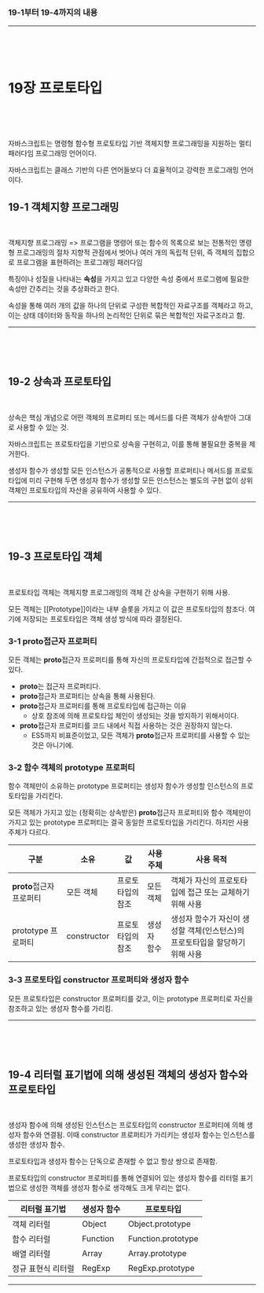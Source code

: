 ### 19-1부터 19-4까지의 내용

---

<br>
<br>
<br>

# 19장 프로토타입

<br>
<br>
<br>

자바스크립트는 명령형 함수형 프로토타입 기반 객체지향 프로그래밍을 지원하는 멀티 패러다임 프로그래밍 언어이다.

자바스크립트는 클래스 기반의 다른 언어들보다 더 효율적이고 강력한 프로그래밍 언어이다.

## 19-1 객체지향 프로그래밍

<br>

객체지향 프로그래밍 => 프로그램을 명령어 또는 함수의 목록으로 보는 전통적인 명령형 프로그래밍의 절차 지향적 관점에서 벗어나 여러 개의 독립적 단위, 즉 객체의 집합으로 프로그램을 표현하려는 프로그래밍 패러다임

특징이나 성질을 나타내는 <b>속성</b>을 가지고 있고 다양한 속성 중에서 프로그램에 필요한 속성만 간추리는 것을 추상화라고 한다.

속성을 통해 여러 개의 값을 하나의 단위로 구성한 복합적인 자료구조를 객체라고 하고, 이는 상태 데이터와 동작을 하나의 논리적인 단위로 묶은 복합적인 자료구조라고 함.

---

<br>
<br>
<br>

## 19-2 상속과 프로토타입

<br>

상속은 핵심 개념으로 어떤 객체의 프로퍼티 또는 메서드를 다른 객체가 상속받아 그대로 사용할 수 있는 것.

자바스크립트는 프로토타입을 기반으로 상속을 구현히고, 이를 통해 불필요한 중복을 제거한다.

생성자 함수가 생성할 모든 인스턴스가 공통적으로 사용할 프로퍼티나 메서드를 프로토타입에 미리 구현해 두면 생성자 함수가 생성할 모든 인스턴스는 별도의 구현 없이 상위 객체인 프로토타입의 자산을 공유하여 사용할 수 있다.

---

<br>
<br>
<br>

## 19-3 프로토타입 객체

<br>

프로토타입 객체는 객체지향 프로그래밍의 객체 간 상속을 구현하기 위해 사용.

모든 객체는 [[Prototype]]이라는 내부 슬롯을 가지고 이 값은 프로토타입의 참조다. 여기에 저장되는 프로토타입은 객체 생성 방식에 따라 결정된다.

### 3-1 **proto**접근자 프로퍼티

모든 객체는 **proto**접근자 프로퍼티를 통해 자신의 프로토타입에 간접적으로 접근할 수 있다.

- **proto**는 접근자 프로퍼티다.
- **proto**접근자 프로퍼티는 상속을 통해 사용된다.
- **proto**접근자 프로퍼티를 통해 프로토타입에 접근하는 이유
  - 상호 참조에 의해 프로토타입 체인이 생성되는 것을 방지하기 위해서이다.
- **proto**접근자 프로퍼티를 코드 내에서 직접 사용하는 것은 권장하지 않는다.
  - ES5까지 비표준이었고, 모든 객체가 **proto**접근자 프로퍼티를 사용할 수 있는 것은 아니기에.

### 3-2 함수 객체의 prototype 프로퍼티

함수 객체만이 소유하는 prototype 프로퍼티는 생성자 함수가 생성할 인스턴스의 프로토타입을 가리킨다.

모든 객체가 가지고 있는 (정확히는 상속받은) **proto**접근자 프로퍼티와 함수 객체만이 가지고 있는 prototype 프로퍼티는 결국 동일한 프로토타입을 가리킨다. 하지만 사용 주체가 다르다.

| 구분                     | 소유        | 값                | 사용 주체   | 사용 목적                                                                    |
| ------------------------ | ----------- | ----------------- | ----------- | ---------------------------------------------------------------------------- |
| **proto**접근자 프로퍼티 | 모든 객체   | 프로토타입의 참조 | 모든 객체   | 객체가 자신의 프로토타입에 접근 또는 교체하기 위해 사용                      |
| prototype 프로퍼티       | constructor | 프로토타입의 참조 | 생성자 함수 | 생성자 함수가 자신이 생성할 객체(인스턴스)의 프로토타입을 할당하기 위해 사용 |

### 3-3 프로토타입 constructor 프로퍼티와 생성자 함수

모든 프로토타입은 constructor 프로퍼티를 갖고, 이는 prototype 프로퍼티로
자신을 참조하고 있는 생성자 함수를 가리킴.

---

<br>
<br>
<br>

## 19-4 리터럴 표기법에 의해 생성된 객체의 생성자 함수와 프로토타입

<br>

생성자 함수에 의해 생성된 인스턴스는 프로토타입의 constructor 프로퍼티에 의해 생성자 함수와 연결됨.
이때 constructor 프로퍼티가 가리키는 생성자 함수는 인스턴스를 생성한 생성자 함수.

프로토타입과 생성자 함수는 단독으로 존재할 수 없고 항상 쌍으로 존재함.

프로토타입의 constructor 프로퍼티를 통해 연결되어 있는 생성자 함수를 리터럴 표기법으로 생성한 객체를
생성자 함수로 생각해도 크게 무리는 없다.

| 리터럴 표기법      | 생성자 함수 | 프로토타입         |
| ------------------ | ----------- | ------------------ |
| 객체 리터럴        | Object      | Object.prototype   |
| 함수 리터럴        | Function    | Function.prototype |
| 배열 리터럴        | Array       | Array.prototype    |
| 정규 표현식 리터럴 | RegExp      | RegExp.prototype   |

---

<br>
<br>
<br>
